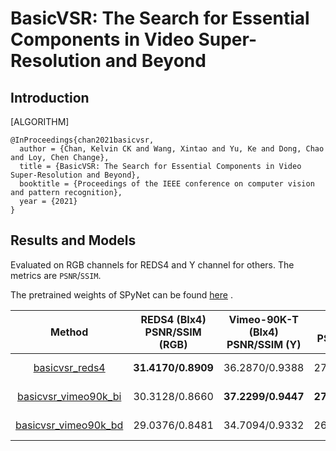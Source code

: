 # BasicVSR: The Search for Essential Components in Video Super-Resolution and Beyond

## Introduction

[ALGORITHM]

```
@InProceedings{chan2021basicvsr,
  author = {Chan, Kelvin CK and Wang, Xintao and Yu, Ke and Dong, Chao and Loy, Chen Change},
  title = {BasicVSR: The Search for Essential Components in Video Super-Resolution and Beyond},
  booktitle = {Proceedings of the IEEE conference on computer vision and pattern recognition},
  year = {2021}
}
```

## Results and Models

Evaluated on RGB channels for REDS4 and Y channel for others. The metrics are `PSNR`/`SSIM`.

The pretrained weights of SPyNet can be found [here](https://download.openmmlab.com/mmediting/restorers/basicvsr/spynet_20210409-c6c1bd09.pth)   .


|                                                             Method                                                             | REDS4 (BIx4)<br>PSNR/SSIM (RGB) | Vimeo-90K-T (BIx4)<br>PSNR/SSIM (Y) | Vid4 (BIx4)<br>PSNR/SSIM (Y) | UDM10 (BDx4)<br>PSNR/SSIM (Y) | Vimeo-90K-T (BDx4)<br>PSNR/SSIM (Y) | Vid4 (BDx4)<br>PSNR/SSIM (Y) |                                                                                                               Download                                                                                                              |
|:------------------------------------------------------------------------------------------------------------------------------:|:-------------------------------:|:-----------------------------------:|:----------------------------:|:-----------------------------:|:-----------------------------------:|:----------------------------:|:-----------------------------------------------------------------------------------------------------------------------------------------------------------------------------------------------------------------------------------:|
|        [basicvsr_reds4](https://github.com/open-mmlab/mmediting/blob/master/configs/restorers/basicvsr/basicvsr_reds4.py)       |        **31.4170/0.8909**       |            36.2870/0.9388           |        27.2223/0.8298        |         33.4510/0.9297        |            34.5053/0.9280           |        24.4390/0.7441        |       [model](https://download.openmmlab.com/mmediting/restorers/basicvsr/basicvsr_reds4_20120409-089ec9ef.pth) \| [log](https://download.openmmlab.com/mmediting/restorers/basicvsr/basicvsr_reds4_20210409_092646.log.json)       |
| [basicvsr_vimeo90k_bi](https://github.com/open-mmlab/mmediting/blob/master/configs/restorers/basicvsr/basicvsr_vimeo90k_bi.py) |          30.3128/0.8660         |          **37.2299/0.9447**         |      **27.2296/0.8227**      |         34.5488/0.9423        |            34.8713/0.9313           |        25.0377/0.7622        | [model](https://download.openmmlab.com/mmediting/restorers/basicvsr/basicvsr_vimeo90k_bi_20210409-7b3e0c43.pth) \| [log](https://download.openmmlab.com/mmediting/restorers/basicvsr/basicvsr_vimeo90k_bi_20210409_132702.log.json) |
| [basicvsr_vimeo90k_bd](https://github.com/open-mmlab/mmediting/blob/master/configs/restorers/basicvsr/basicvsr_vimeo90k_bd.py) |          29.0376/0.8481         |            34.7094/0.9332           |        26.2356/0.8000        |       **39.8802/0.9683**      |          **37.5730/0.9495**         |      **27.9278/0.8537**      | [model](https://download.openmmlab.com/mmediting/restorers/basicvsr/basicvsr_vimeo90k_bd_20210409-6b10d46a.pth) \| [log](https://download.openmmlab.com/mmediting/restorers/basicvsr/basicvsr_vimeo90k_bd_20210409_132740.log.json) |

